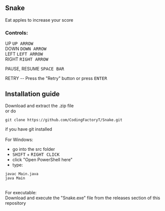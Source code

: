 ## Snake
Eat apples to increase your score

### Controls:
UP <kbd>UP ARROW</kbd> <br>
DOWN <kbd>DOWN ARROW</kbd> <br>
LEFT <kbd>LEFT ARROW</kbd> <br>
RIGHT <kbd>RIGHT ARROW</kbd> <br>

PAUSE, RESUME <kbd>SPACE BAR</kbd> <br>

RETRY -- Press the "Retry" button or press <kbd>ENTER</kbd> <br>
## Installation guide
Download and extract the .zip file <br>
or do
```
git clone https://github.com/CodingFactoryT/Snake.git
```
if you have git installed <br> <br>
For Windows: <br>
<ul>
  <li> go into the src folder </li>
  <li> <kbd>SHIFT</kbd> + <kbd>RIGHT CLICK</kbd> </li>
  <li> click "Open PowerShell here" </li>
  <li> type: </li>
</ul>

```
javac Main.java
java Main
```
<br>
For executable: <br>
Download and execute the "Snake.exe" file from the releases section of this repository
